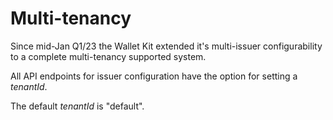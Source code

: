 # Multi-tenancy

Since mid-Jan Q1/23 the Wallet Kit extended it's multi-issuer
configurability to a complete multi-tenancy supported system.

All API endpoints for issuer configuration have the option for setting
a _tenantId_.

The default _tenantId_ is "default".